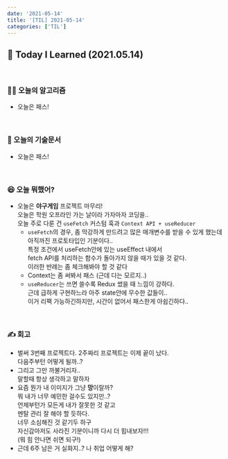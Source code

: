 ```yaml
---
date: '2021-05-14'
title: '[TIL] 2021-05-14'
categories: ['TIL']
---
```


## 🚀 Today I Learned (2021.05.14)

<br/>

### **👨‍💻 오늘의 알고리즘**

-   오늘은 패스!

<br/>

### **📑 오늘의 기술문서**

-   오늘은 패스!

<br/>

### **😆 오늘 뭐했어?**

-   오늘은 **야구게임** 프로젝트 마무리!  
    오늘은 학원 오프라인 가는 날이라 가자마자 코딩을..  
    오늘 주로 다룬 건 `useFetch` 커스텀 훅과 `Context API + useReducer`
    - `useFetch`의 경우, 좀 막강하게 만드려고 많은 매개변수를 받을 수 있게 했는데  
        아직까진 프로토타입인 기분이다..  
        특정 조건에서 useFetch안에 있는 useEffect 내에서  
        fetch API를 처리하는 함수가 돌아가지 않을 때가 있을 것 같다.  
        이러한 반례는 좀 체크해봐야 할 것 같다
    - Context는 좀 써봐서 패스 (근데 다는 모르지..)
    - `useReducer`는 쓰면 쓸수록 Redux 썼을 때 느낌이 강하다.  
        근데 급하게 구현하느라 아주 state안에 무수한 값들이..  
        이거 리팩 가능하긴하지만, 시간이 없어서 패스한게 아쉽긴하다..

<br/>

### **✍️ 회고**

-   벌써 3번째 프로젝트다. 2주짜리 프로젝트는 이제 끝이 났다.  
    다음주부턴 어떻게 될까..?
-   그리고 그만 까불거리자..  
    말할때 항상 생각하고 말하자
-   요즘 뭔가 내 이미지가 그냥 **망**이랄까?  
    뭐 내가 너무 예민한 걸수도 있지만..?  
    언제부턴가 모든게 내가 잘못한 것 같고  
    멘탈 관리 잘 해야 할 듯하다.  
    너무 소심해진 것 같기두 하구  
    자신감마저도 사라진 기분이니까 다시 더 힘내보자!!!  
    (뭐 힘 안나면 쉬면 되구!)
-   근데 6주 남은 거 실화지..? 나 취업 어떻게 해?